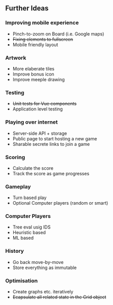 
## Further Ideas

### Improving mobile experience
  * Pinch-to-zoom on Board (i.e. Google maps)
  * ~~Fixing elements to fullscreen~~
  * Mobile friendly layout

### Artwork
  * More elaberate tiles
  * Improve bonus icon
  * Improve meeple drawing

### Testing
  * ~~Unit tests for Vue components~~
  * Application level testing

### Playing over internet
  * Server-side API + storage
  * Public page to start hosting a new game
  * Sharable secrete links to join a game

### Scoring
  * Calculate the score
  * Track the score as game progresses

### Gameplay
  * Turn based play
  * Optional Computer players (random or smart)

### Computer Players
  * Tree eval usig IDS
  * Heuristic based
  * ML based

### History
  * Go back move-by-move
  * Store everything as immutable

### Optimisation
  * Create graphs etc. iteratively
  * ~~Ecapsulate all related state in the Grid object~~
